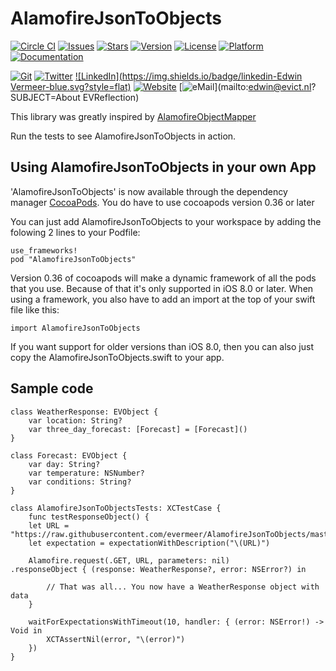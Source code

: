 # AlamofireJsonToObjects

[![Circle CI](https://img.shields.io/circleci/project/evermeer/AlamofireJsonToObjects.svg?style=flat)](https://circleci.com/gh/evermeer/AlamofireJsonToObjects)
[![Issues](https://img.shields.io/github/issues-raw/evermeer/AlamofireJsonToObjects.svg?style=flat)](https://github.com/evermeer/AlamofireJsonToObjects/issues)
[![Stars](https://img.shields.io/github/stars/evermeer/AlamofireJsonToObjects.svg?style=flat)](https://github.com/evermeer/AlamofireJsonToObjects/stargazers)
[![Version](https://img.shields.io/cocoapods/v/AlamofireJsonToObjects.svg?style=flat)](http://cocoadocs.org/docsets/AlamofireJsonToObjects)
[![License](https://img.shields.io/cocoapods/l/AlamofireJsonToObjects.svg?style=flat)](http://cocoadocs.org/docsets/AlamofireJsonToObjects)
[![Platform](https://img.shields.io/cocoapods/p/AlamofireJsonToObjects.svg?style=flat)](http://cocoadocs.org/docsets/AlamofireJsonToObjects)
[![Documentation](https://img.shields.io/badge/documented-100%-brightgreen.svg?style=flat)](http://cocoadocs.org/docsets/AlamofireJsonToObjects)

[![Git](https://img.shields.io/badge/GitHub-evermeer-blue.svg?style=flat)](https://github.com/evermeer)
[![Twitter](https://img.shields.io/badge/twitter-@evermeer-blue.svg?style=flat)](http://twitter.com/evermeer)
[![LinkedIn](https://img.shields.io/badge/linkedin-Edwin Vermeer-blue.svg?style=flat)](http://nl.linkedin.com/in/evermeer/en)
[![Website](https://img.shields.io/badge/website-evict.nl-blue.svg?style=flat)](http://evict.nl)
[![eMail](https://img.shields.io/badge/email-edwin@evict.nl-blue.svg?style=flat)](mailto:edwin@evict.nl?SUBJECT=About EVReflection)

This library was greatly inspired by [AlamofireObjectMapper](https://github.com/tristanhimmelman/AlamofireObjectMapper)

Run the tests to see AlamofireJsonToObjects in action.

## Using AlamofireJsonToObjects in your own App 

'AlamofireJsonToObjects' is now available through the dependency manager [CocoaPods](http://cocoapods.org). 
You do have to use cocoapods version 0.36 or later

You can just add AlamofireJsonToObjects to your workspace by adding the folowing 2 lines to your Podfile:

```
use_frameworks!
pod "AlamofireJsonToObjects"
```

Version 0.36 of cocoapods will make a dynamic framework of all the pods that you use. Because of that it's only supported in iOS 8.0 or later. When using a framework, you also have to add an import at the top of your swift file like this:

```
import AlamofireJsonToObjects
```

If you want support for older versions than iOS 8.0, then you can also just copy the AlamofireJsonToObjects.swift  to your app. 


## Sample code

```
class WeatherResponse: EVObject {
    var location: String?
    var three_day_forecast: [Forecast] = [Forecast]()
}

class Forecast: EVObject {
    var day: String?
    var temperature: NSNumber?
    var conditions: String?
}

class AlamofireJsonToObjectsTests: XCTestCase {
    func testResponseObject() {
    let URL = "https://raw.githubusercontent.com/evermeer/AlamofireJsonToObjects/master/AlamofireJsonToObjectsTests/sample_json"
    let expectation = expectationWithDescription("\(URL)")

    Alamofire.request(.GET, URL, parameters: nil)
.responseObject { (response: WeatherResponse?, error: NSError?) in

        // That was all... You now have a WeatherResponse object with data
    }

    waitForExpectationsWithTimeout(10, handler: { (error: NSError!) -> Void in
        XCTAssertNil(error, "\(error)")
    })
}

```


